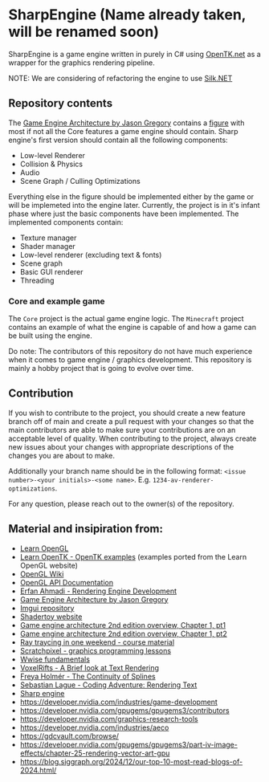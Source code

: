 # SharpEngine (Name already taken, will be renamed soon)
SharpEngine is a game engine written in purely in C# using [OpenTK.net](https://opentk.net) as a wrapper for the graphics rendering pipeline.

NOTE: We are considering of refactoring the engine to use [Silk.NET](https://github.com/dotnet/Silk.NET)

## Repository contents
The [Game Engine Architecture by Jason Gregory](https://www.gameenginebook.com/) contains a [figure](https://www.gameenginebook.com/figures.html) with most if not all the Core features a game engine should contain. 
Sharp engine's first version should contain all the following components:
- Low-level Renderer
- Collision & Physics
- Audio
- Scene Graph / Culling Optimizations

Everything else in the figure should be implemented either by the game or will be implemeted into the engine later. 
Currently, the project is in it's infant phase where just the basic components have been implemented. The implemented components contain:
- Texture manager
- Shader manager
- Low-level renderer (excluding text & fonts)
- Scene graph
- Basic GUI renderer
- Threading

### Core and example game
The `Core` project is the actual game engine logic. The `Minecraft` project contains an example of what the engine is capable of and how a game can be built using the engine. 

Do note: The contributors of this repository do not have much experience when it comes to game engine / graphics development.
This repository is mainly a hobby project that is going to evolve over time.

## Contribution
If you wish to contribute to the project, you should create a new feature branch off of main and create a pull request with your changes so that the main contributors are able to make sure your contributions are on an acceptable level of quality.
When contributing to the project, always create new issues about your changes with appropriate descriptions of the changes you are about to make.

Additionally your branch name should be in the following format: `<issue number>-<your initials>-<some name>`. E.g. `1234-av-renderer-optimizations`.

For any question, please reach out to the owner(s) of the repository.

## Material and insipiration from:
- [Learn OpenGL](https://learnopengl.com/)    
- [Learn OpenTK - OpenTK examples](https://opentk.net/learn/index.html) (examples ported from the Learn OpenGL website)  
- [OpenGL Wiki](https://www.khronos.org/opengl/wiki)  
- [OpenGL API Documentation](https://docs.gl/)  
- [Erfan Ahmadi - Rendering Engine Development](https://gist.github.com/Erfan-Ahmadi/defe4ab99af97f624b68e0dccb0712ea)  
- [Game Engine Architecture by Jason Gregory](https://www.gameenginebook.com/)  
- [Imgui repository](https://github.com/ocornut/imgui)  
- [Shadertoy website](https://www.shadertoy.com/)  
- [Game engine architecture 2nd edition overview, Chapter 1, pt1](http://hightalestudios.com/2017/03/game-engine-architecture-2nd-edition-overview-ch-1/)  
- [Game engine architecture 2nd edition overview, Chapter 1, pt2](http://hightalestudios.com/2017/03/game-engine-architecture-2nd-edition-overview-ch-1-part-2/)  
- [Ray traycing in one weekend - course material](https://raytracing.github.io/books/RayTracingInOneWeekend.html#overview)  
- [Scratchpixel - graphics programming lessons](https://www.scratchapixel.com/index.html)  
- [Wwise fundamentals](https://www.audiokinetic.com/en/library/edge/?source=WwiseFundamentalApproach&id=wwise_fundamentals)  
- [VoxelRifts - A Brief look at Text Rendering](https://www.youtube.com/watch?v=qcMuyHzhvpI)  
- [Freya Holmér - The Continuity of Splines](https://www.youtube.com/watch?v=jvPPXbo87ds)  
- [Sebastian Lague - Coding Adventure: Rendering Text](https://www.youtube.com/watch?v=SO83KQuuZvg)
- [Sharp engine](https://sharp-engine.com/)  
- https://developer.nvidia.com/industries/game-development  
- https://developer.nvidia.com/gpugems/gpugems3/contributors  
- https://developer.nvidia.com/graphics-research-tools  
- https://developer.nvidia.com/industries/aeco  
- https://gdcvault.com/browse/  
- https://developer.nvidia.com/gpugems/gpugems3/part-iv-image-effects/chapter-25-rendering-vector-art-gpu  
- https://blog.siggraph.org/2024/12/our-top-10-most-read-blogs-of-2024.html/  
